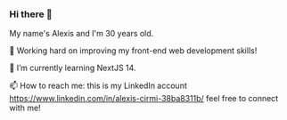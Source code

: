 ### Hi there 👋
My name's Alexis and I'm 30 years old.

🔭 Working hard on improving my front-end web development skills!

🌱 I’m currently learning NextJS 14.

📫 How to reach me: this is my LinkedIn account https://www.linkedin.com/in/alexis-cirmi-38ba8311b/ feel free to connect with me!

<!--
**cirmialexis/cirmialexis** is a ✨ _special_ ✨ repository because its `README.md` (this file) appears on your GitHub profile.

Here are some ideas to get you started:

- 🔭 I’m currently working on ...
- 🌱 I’m currently learning ...
- 👯 I’m looking to collaborate on ...
- 🤔 I’m looking for help with ...
- 💬 Ask me about ...
- 📫 How to reach me: ...
- 😄 Pronouns: ...
- ⚡ Fun fact: ...
-->
